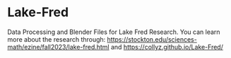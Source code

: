 # Lake-Fred

Data Processing and Blender Files for Lake Fred Research.
You can learn more about the research through: https://stockton.edu/sciences-math/ezine/fall2023/lake-fred.html  and https://collyz.github.io/Lake-Fred/
